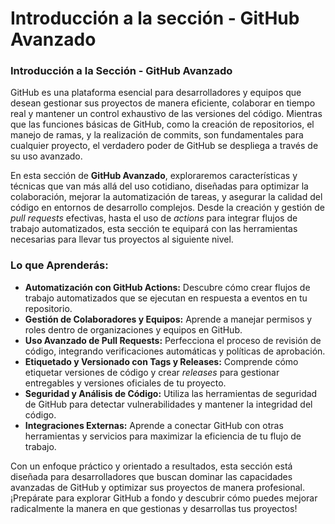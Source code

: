 # Introducción a la sección - GitHub Avanzado

### **Introducción a la Sección - GitHub Avanzado**

GitHub es una plataforma esencial para desarrolladores y equipos que desean gestionar sus proyectos de manera eficiente, colaborar en tiempo real y mantener un control exhaustivo de las versiones del código. Mientras que las funciones básicas de GitHub, como la creación de repositorios, el manejo de ramas, y la realización de commits, son fundamentales para cualquier proyecto, el verdadero poder de GitHub se despliega a través de su uso avanzado.

En esta sección de **GitHub Avanzado**, exploraremos características y técnicas que van más allá del uso cotidiano, diseñadas para optimizar la colaboración, mejorar la automatización de tareas, y asegurar la calidad del código en entornos de desarrollo complejos. Desde la creación y gestión de *pull requests* efectivas, hasta el uso de *actions* para integrar flujos de trabajo automatizados, esta sección te equipará con las herramientas necesarias para llevar tus proyectos al siguiente nivel.

### **Lo que Aprenderás:**
- **Automatización con GitHub Actions:** Descubre cómo crear flujos de trabajo automatizados que se ejecutan en respuesta a eventos en tu repositorio.
- **Gestión de Colaboradores y Equipos:** Aprende a manejar permisos y roles dentro de organizaciones y equipos en GitHub.
- **Uso Avanzado de Pull Requests:** Perfecciona el proceso de revisión de código, integrando verificaciones automáticas y políticas de aprobación.
- **Etiquetado y Versionado con Tags y Releases:** Comprende cómo etiquetar versiones de código y crear *releases* para gestionar entregables y versiones oficiales de tu proyecto.
- **Seguridad y Análisis de Código:** Utiliza las herramientas de seguridad de GitHub para detectar vulnerabilidades y mantener la integridad del código.
- **Integraciones Externas:** Aprende a conectar GitHub con otras herramientas y servicios para maximizar la eficiencia de tu flujo de trabajo.

Con un enfoque práctico y orientado a resultados, esta sección está diseñada para desarrolladores que buscan dominar las capacidades avanzadas de GitHub y optimizar sus proyectos de manera profesional. ¡Prepárate para explorar GitHub a fondo y descubrir cómo puedes mejorar radicalmente la manera en que gestionas y desarrollas tus proyectos!